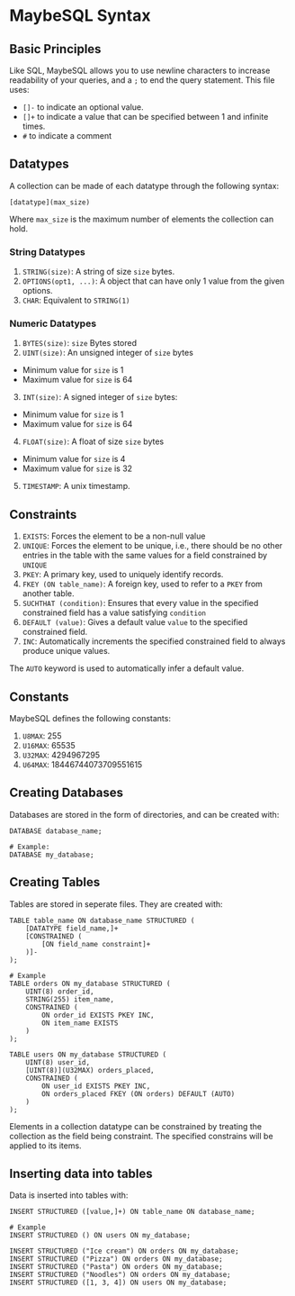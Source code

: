 # MaybeSQL Syntax

## Basic Principles
Like SQL, MaybeSQL allows you to use newline characters to increase readability of your queries, and a `;` to end the query statement.
This file uses:
- `[]-` to indicate an optional value.
- `[]+` to indicate a value that can be specified between 1 and infinite times.
- `#` to indicate a comment

## Datatypes
A collection can be made of each datatype through the following syntax:
```
[datatype](max_size)
```
Where `max_size` is the maximum number of elements the collection can hold.

### String Datatypes
1. `STRING(size)`: A string of size `size` bytes.
2. `OPTIONS(opt1, ...)`: A object that can have only 1 value from the given options.
3. `CHAR`: Equivalent to `STRING(1)`

### Numeric Datatypes
1. `BYTES(size)`: `size` Bytes stored
2. `UINT(size)`: An unsigned integer of `size` bytes
  - Minimum value for `size` is 1
  - Maximum value for `size` is 64
3. `INT(size)`: A signed integer of `size` bytes:
  - Minimum value for `size` is 1
  - Maximum value for `size` is 64
4. `FLOAT(size)`: A float of size `size` bytes 
  - Minimum value for `size` is 4
  - Maximum value for `size` is 32
5. `TIMESTAMP`: A unix timestamp.

## Constraints
1. `EXISTS`: Forces the element to be a non-null value
2. `UNIQUE`: Forces the element to be unique, i.e., there should be no other entries in the table with the same values for a field constrained by `UNIQUE`
3. `PKEY`: A primary key, used to uniquely identify records.
4. `FKEY (ON table_name)`: A foreign key, used to refer to a `PKEY` from another table.
5. `SUCHTHAT (condition)`: Ensures that every value in the specified constrained field has a value satisfying `condition`
6. `DEFAULT (value)`: Gives a default value `value` to the specified constrained field.
7. `INC`: Automatically increments the specified constrained field to always produce unique values.

The `AUTO` keyword is used to automatically infer a default value.

## Constants
MaybeSQL defines the following constants:
1. `U8MAX`: 255
2. `U16MAX`: 65535
3. `U32MAX`: 4294967295
4. `U64MAX`: 18446744073709551615

## Creating Databases
Databases are stored in the form of directories, and can be created with:
```
DATABASE database_name;

# Example:
DATABASE my_database;
```

## Creating Tables
Tables are stored in seperate files. They are created with:
```
TABLE table_name ON database_name STRUCTURED (
    [DATATYPE field_name,]+
    [CONSTRAINED (
        [ON field_name constraint]+
    )]-
);

# Example
TABLE orders ON my_database STRUCTURED (
    UINT(8) order_id,
    STRING(255) item_name,
    CONSTRAINED (
        ON order_id EXISTS PKEY INC,
        ON item_name EXISTS
    )
);

TABLE users ON my_database STRUCTURED (
    UINT(8) user_id,
    [UINT(8)](U32MAX) orders_placed,
    CONSTRAINED (
        ON user_id EXISTS PKEY INC,
        ON orders_placed FKEY (ON orders) DEFAULT (AUTO)
    )
);
```
Elements in a collection datatype can be constrained by treating the collection as the field being constraint. The specified constrains will be applied to its items.

## Inserting data into tables
Data is inserted into tables with:
```
INSERT STRUCTURED ([value,]+) ON table_name ON database_name;

# Example
INSERT STRUCTURED () ON users ON my_database;

INSERT STRUCTURED ("Ice cream") ON orders ON my_database;
INSERT STRUCTURED ("Pizza") ON orders ON my_database;
INSERT STRUCTURED ("Pasta") ON orders ON my_database;
INSERT STRUCTURED ("Noodles") ON orders ON my_database;
INSERT STRUCTURED ([1, 3, 4]) ON users ON my_database;
```

